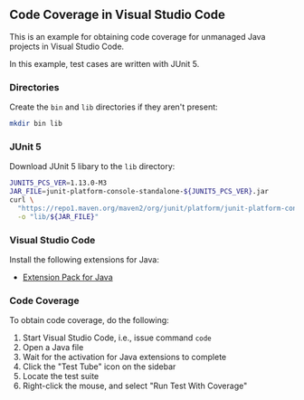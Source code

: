 ## Code Coverage in Visual Studio Code

This is an example for obtaining code coverage 
for unmanaged Java projects in Visual Studio
Code.

In this example, test cases are written with
JUnit 5.

### Directories

Create the `bin` and `lib` directories if they aren't present:

```bash
mkdir bin lib
```

### JUnit 5

Download JUnit 5 libary to the `lib` directory:

```bash
JUNIT5_PCS_VER=1.13.0-M3
JAR_FILE=junit-platform-console-standalone-${JUNIT5_PCS_VER}.jar
curl \
  "https://repo1.maven.org/maven2/org/junit/platform/junit-platform-console-standalone/${JUNIT5_PCS_VER}/${JAR_FILE}" \
  -o "lib/${JAR_FILE}"
```

### Visual Studio Code

Install the following extensions for Java:

- [Extension Pack for Java](https://marketplace.visualstudio.com/items?itemName=vscjava.vscode-java-pack)


### Code Coverage

To obtain code coverage, do the following:

1. Start Visual Studio Code, i.e., issue command `code`
1. Open a Java file
1. Wait for the activation for Java extensions to complete
1. Click the "Test Tube" icon on the sidebar
1. Locate the test suite
1. Right-click the mouse, and select "Run Test With Coverage"


